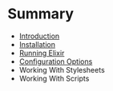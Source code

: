 # Summary

* [Introduction](README.md)
* [Installation](installation.md)
* [Running Elixir](running_elixir.md)
* [Configuration Options](configuration_options.md)
* Working With Stylesheets
* Working With Scripts


